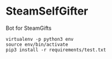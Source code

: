 # SteamSelfGifter
Bot for SteamGifts

```
virtualenv -p python3 env
source env/bin/activate
pip3 install -r requirements/test.txt
```